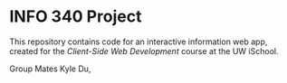 # INFO 340 Project

This repository contains code for an interactive information web app, created for the _Client-Side Web Development_ course at the UW iSchool.

Group Mates Kyle Du,